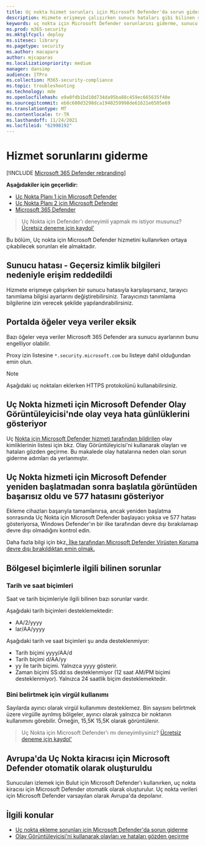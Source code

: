 ```yaml
---
title: Uç nokta hizmet sorunları için Microsoft Defender'da sorun giderme
description: Hizmete erişmeye çalışırken sunucu hataları gibi bilinen sorunlar için çözüm ve geçici çözümler bulun.
keywords: uç nokta için Microsoft Defender sorunlarını giderme, sunucu hatası, erişim reddedildi, geçersiz kimlik bilgileri, veri yok, pano portalı, izin ver, olay görüntüleyicisi
ms.prod: m365-security
ms.mktglfcycl: deploy
ms.sitesec: library
ms.pagetype: security
ms.author: macapara
author: mjcaparas
ms.localizationpriority: medium
manager: dansimp
audience: ITPro
ms.collection: M365-security-compliance
ms.topic: troubleshooting
ms.technology: mde
ms.openlocfilehash: e9a0fdb1bd10d734da95ba88c459ec665635f40e
ms.sourcegitcommit: eb8c600d3298dca1940259998de61621e6505e69
ms.translationtype: MT
ms.contentlocale: tr-TR
ms.lasthandoff: 11/24/2021
ms.locfileid: "62998192"
---
```

# <a name="troubleshoot-service-issues"></a>Hizmet sorunlarını giderme

[!INCLUDE [Microsoft 365 Defender rebranding](../../includes/microsoft-defender.md)]

**Aşağıdakiler için geçerlidir:**
- [Uç Nokta Planı 1 için Microsoft Defender](https://go.microsoft.com/fwlink/p/?linkid=2154037)
- [Uç Nokta Planı 2 için Microsoft Defender](https://go.microsoft.com/fwlink/p/?linkid=2154037)
- [Microsoft 365 Defender](https://go.microsoft.com/fwlink/?linkid=2118804)

> Uç Nokta için Defender'ı deneyimli yapmak mı istiyor musunuz? [Ücretsiz deneme için kaydol'](https://signup.microsoft.com/create-account/signup?products=7f379fee-c4f9-4278-b0a1-e4c8c2fcdf7e&ru=https://aka.ms/MDEp2OpenTrial?ocid=docs-wdatp-pullalerts-abovefoldlink)

Bu bölüm, Uç nokta için Microsoft Defender hizmetini kullanırken ortaya çıkabilecek sorunları ele almaktadır.

## <a name="server-error---access-is-denied-due-to-invalid-credentials"></a>Sunucu hatası - Geçersiz kimlik bilgileri nedeniyle erişim reddedildi

Hizmete erişmeye çalışırken bir sunucu hatasıyla karşılaşırsanız, tarayıcı tanımlama bilgisi ayarlarını değiştirebilirsiniz.
Tarayıcınızı tanımlama bilgilerine izin verecek şekilde yapılandırabilirsiniz.

## <a name="elements-or-data-missing-on-the-portal"></a>Portalda öğeler veya veriler eksik

Bazı öğeler veya veriler Microsoft 365 Defender ara sunucu ayarlarının bunu engelliyor olabilir.

Proxy izin listesine `*.security.microsoft.com` bu listeye dahil olduğundan emin olun.

> [!NOTE]
> Aşağıdaki uç noktaları eklerken HTTPS protokolünü kullanabilirsiniz.

## <a name="microsoft-defender-for-endpoint-service-shows-event-or-error-logs-in-the-event-viewer"></a>Uç Nokta hizmeti için Microsoft Defender Olay Görüntüleyicisi'nde olay veya hata günlüklerini gösteriyor

Uç [Nokta için Microsoft Defender hizmeti tarafından bildirilen](event-error-codes.md) olay kimliklerinin listesi için bkz. Olay Görüntüleyicisi'ni kullanarak olayları ve hataları gözden geçirme. Bu makalede olay hatalarına neden olan sorun giderme adımları da yerlanmıştır.

## <a name="microsoft-defender-for-endpoint-service-fails-to-start-after-a-reboot-and-shows-error-577"></a>Uç Nokta hizmeti için Microsoft Defender yeniden başlatmadan sonra başlatıla görüntüden başarısız oldu ve 577 hatasını gösteriyor

Ekleme cihazları başarıyla tamamlanırsa, ancak yeniden başlatma sonrasında Uç Nokta için Microsoft Defender başlayacı yoksa ve 577 hatası gösteriyorsa, Windows Defender'ın bir ilke tarafından devre dışı bırakılamaıp devre dışı olmadığını kontrol edin.

Daha fazla bilgi için bkz[. İlke tarafından Microsoft Defender Virüsten Koruma devre dışı bırakıldıktan emin olmak.](troubleshoot-onboarding.md#ensure-that-microsoft-defender-antivirus-is-not-disabled-by-a-policy)

## <a name="known-issues-with-regional-formats"></a>Bölgesel biçimlerle ilgili bilinen sorunlar

### <a name="date-and-time-formats"></a>Tarih ve saat biçimleri

Saat ve tarih biçimleriyle ilgili bilinen bazı sorunlar vardır.

Aşağıdaki tarih biçimleri desteklemektedir:

- AA/2/yyyy
- lar/AA/yyyy

Aşağıdaki tarih ve saat biçimleri şu anda desteklenmiyor:

- Tarih biçimi yyyy/AA/d
- Tarih biçimi d/AA/yy
- yy ile tarih biçimi. Yalnızca yyyy gösterir.
- Zaman biçimi SS:dd:ss desteklenmiyor (12 saat AM/PM biçimi desteklenmiyor). Yalnızca 24 saatlik biçim desteklemektedir.

### <a name="use-of-comma-to-indicate-thousand"></a>Bini belirtmek için virgül kullanımı

Sayılarda ayırıcı olarak virgül kullanımını desteklemez. Bin sayısını belirtmek üzere virgülle ayrılmış bölgeler, ayırıcı olarak yalnızca bir noktanın kullanımını görebilir. Örneğin, 15,5K 15,5K olarak görüntülenir.

> Uç Nokta için Microsoft Defender'ı mı deneyimliysiniz? [Ücretsiz deneme için kaydol'](https://signup.microsoft.com/create-account/signup?products=7f379fee-c4f9-4278-b0a1-e4c8c2fcdf7e&ru=https://aka.ms/MDEp2OpenTrial?ocid=docs-wdatp-troubleshoot-belowfoldlink)

## <a name="microsoft-defender-for-endpoint-tenant-was-automatically-created-in-europe"></a>Avrupa'da Uç Nokta kiracısı için Microsoft Defender otomatik olarak oluşturuldu

Sunucuları izlemek için Bulut için Microsoft Defender'ı kullanırken, uç nokta kiracısı için Microsoft Defender otomatik olarak oluşturulur. Uç nokta verileri için Microsoft Defender varsayılan olarak Avrupa'da depolanır.

## <a name="related-topics"></a>İlgili konular

- [Uç nokta ekleme sorunları için Microsoft Defender'da sorun giderme](troubleshoot-onboarding.md)
- [Olay Görüntüleyicisi'ni kullanarak olayları ve hataları gözden geçirme](event-error-codes.md)
